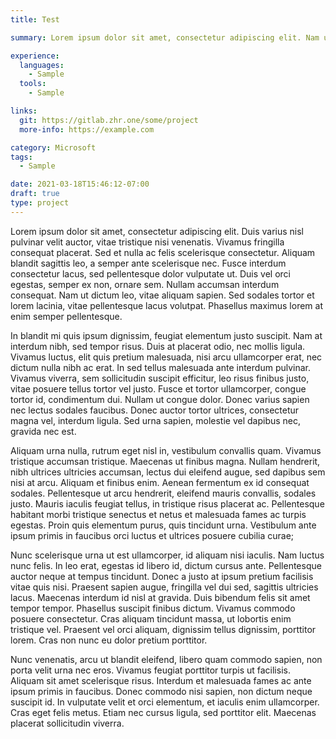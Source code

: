 ```yaml
---
title: Test

summary: Lorem ipsum dolor sit amet, consectetur adipiscing elit. Nam ullamcorper porta dui vel feugiat. Aenean sollicitudin tortor in turpis pellentesque feugiat. Sed semper mollis ipsum, vel eleifend velit congue ornare. Donec pellentesque in nunc in vulputate. Vestibulum rhoncus lacus ac elementum euismod.

experience:
  languages: 
    - Sample
  tools: 
    - Sample

links:
  git: https://gitlab.zhr.one/some/project
  more-info: https://example.com

category: Microsoft
tags: 
  - Sample

date: 2021-03-18T15:46:12-07:00
draft: true
type: project
---
```


Lorem ipsum dolor sit amet, consectetur adipiscing elit. Duis varius nisl pulvinar velit auctor, vitae tristique nisi venenatis. Vivamus fringilla consequat placerat. Sed et nulla ac felis scelerisque consectetur. Aliquam blandit sagittis leo, a semper ante scelerisque nec. Fusce interdum consectetur lacus, sed pellentesque dolor vulputate ut. Duis vel orci egestas, semper ex non, ornare sem. Nullam accumsan interdum consequat. Nam ut dictum leo, vitae aliquam sapien. Sed sodales tortor et lorem lacinia, vitae pellentesque lacus volutpat. Phasellus maximus lorem at enim semper pellentesque.

In blandit mi quis ipsum dignissim, feugiat elementum justo suscipit. Nam at interdum nibh, sed tempor risus. Duis at placerat odio, nec mollis ligula. Vivamus luctus, elit quis pretium malesuada, nisi arcu ullamcorper erat, nec dictum nulla nibh ac erat. In sed tellus malesuada ante interdum pulvinar. Vivamus viverra, sem sollicitudin suscipit efficitur, leo risus finibus justo, vitae posuere tellus tortor vel justo. Fusce et tortor ullamcorper, congue tortor id, condimentum dui. Nullam ut congue dolor. Donec varius sapien nec lectus sodales faucibus. Donec auctor tortor ultrices, consectetur magna vel, interdum ligula. Sed urna sapien, molestie vel dapibus nec, gravida nec est.

Aliquam urna nulla, rutrum eget nisl in, vestibulum convallis quam. Vivamus tristique accumsan tristique. Maecenas ut finibus magna. Nullam hendrerit, nibh ultrices ultricies accumsan, lectus dui eleifend augue, sed dapibus sem nisi at arcu. Aliquam et finibus enim. Aenean fermentum ex id consequat sodales. Pellentesque ut arcu hendrerit, eleifend mauris convallis, sodales justo. Mauris iaculis feugiat tellus, in tristique risus placerat ac. Pellentesque habitant morbi tristique senectus et netus et malesuada fames ac turpis egestas. Proin quis elementum purus, quis tincidunt urna. Vestibulum ante ipsum primis in faucibus orci luctus et ultrices posuere cubilia curae;

Nunc scelerisque urna ut est ullamcorper, id aliquam nisi iaculis. Nam luctus nunc felis. In leo erat, egestas id libero id, dictum cursus ante. Pellentesque auctor neque at tempus tincidunt. Donec a justo at ipsum pretium facilisis vitae quis nisi. Praesent sapien augue, fringilla vel dui sed, sagittis ultricies lacus. Maecenas interdum id nisl at gravida. Duis bibendum felis sit amet tempor tempor. Phasellus suscipit finibus dictum. Vivamus commodo posuere consectetur. Cras aliquam tincidunt massa, ut lobortis enim tristique vel. Praesent vel orci aliquam, dignissim tellus dignissim, porttitor lorem. Cras non nunc eu dolor pretium porttitor.

Nunc venenatis, arcu ut blandit eleifend, libero quam commodo sapien, non porta velit urna nec eros. Vivamus feugiat porttitor turpis ut facilisis. Aliquam sit amet scelerisque risus. Interdum et malesuada fames ac ante ipsum primis in faucibus. Donec commodo nisi sapien, non dictum neque suscipit id. In vulputate velit et orci elementum, et iaculis enim ullamcorper. Cras eget felis metus. Etiam nec cursus ligula, sed porttitor elit. Maecenas placerat sollicitudin viverra.